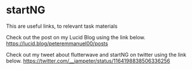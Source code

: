 # startNG


This are useful links, to relevant task materials

Check out the post on my Lucid Blog using the link below.
https://lucid.blog/peteremmanuel00/posts     


Check out my tweet about flutterwave and startNG on twitter using the link below.
https://twitter.com/__iampeter/status/1164198838506336256
